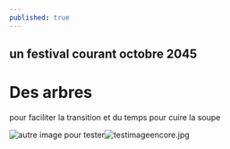```yaml
---
published: true
---
```


un festival courant octobre 2045
---
# Des arbres
pour faciliter la transition
et du temps pour cuire la soupe

![autre image pour tester]({{site.baseurl}}/_posts/testimageencore.jpg)![testimageencore.jpg]({{site.baseurl}}/_posts/testimageencore.jpg)
